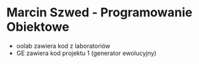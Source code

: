 # Marcin Szwed  - Programowanie Obiektowe

* oolab zawiera kod z laboratoriów
* GE zawiera kod projektu 1 (generator ewolucyjny)
